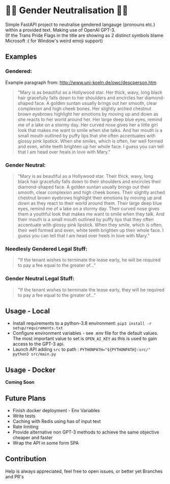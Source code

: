 # 🏳️‍⚧ Gender Neutralisation 🏳️‍⚧

Simple FastAPI project to neutralise gendered langauge (pronouns etc.) within a 
provided text. Making use of OpenAI GPT-3.  
(If the Trans Pride Flags in the title are showing as 2 distinct symbols blame 
Microsoft :( for Window's weird emoji support)

## Examples
### Gendered:
Example paragraph from: http://www.uni-koeln.de/owc/descperson.htm
>"Mary is as beautiful as a Hollywood star. Her thick, wavy, long black hair gracefully falls down to her shoulders and encircles her diamond-shaped face. A golden suntan usually brings out her smooth, clear complexion and high cheek bones. Her slightly arched chestnut brown eyebrows highlight her emotions by moving up and down as she reacts to her world around her. Her large deep blue eyes, remind me of a lake on a stormy day. Her curved nose gives her a little girl look that makes me want to smile when she talks. And her mouth is a small mouth outlined by puffy lips that she often accentuates with glossy pink lipstick. When she smiles, which is often, her well formed and even, white teeth brighten up her whole face. I guess you can tell that I am head over heals in love with Mary."
### Gender Neutral:
>"Mary is as beautiful as a Hollywood star. Their thick, wavy, long black hair gracefully falls down to their shoulders and encircles their diamond-shaped face. A golden suntan usually brings out their smooth, clear complexion and high cheek bones. Their slightly arched chestnut brown eyebrows highlight their emotions by moving up and down as they react to their world around them. Their large deep blue eyes, remind me of a lake on a stormy day. Their curved nose gives them a youthful look that makes me want to smile when they talk. And their mouth is a small mouth outlined by puffy lips that they often accentuate with glossy pink lipstick. When they smile, which is often, their well formed and even, white teeth brighten up their whole face. I guess you can tell that I am head over heels in love with Mary."

### Needlesly Gendered Legal Stuff:
>"If the tenant wishes to terminate the lease early, he will be required to pay a fee equal to the greater of..."
### Gender Neutral Legal Stuff:
>"If the tenant wishes to terminate the lease early, they will be required to pay a fee equal to the greater of..."

## Usage - Local
- Install requirements to a python-3.8 environment: `pip3 install -r setup/requirements.txt`
- Configure environment variables - see .env file for the default values. The most important
value to set is `OPEN_AI_KEY` as this is used to gain access to the GPT-3 api.
- Launch API adding `src` to path : `PYTHONPATH="${PYTHONPATH}:src/" python3 src/main.py`

## Usage - Docker
**Coming Soon**

## Future Plans
- Finish docker deployment - Env Variables
- Write tests
- Caching with Redis using has of input text
- Rate limiting
- Provide alternative non GPT-3 methods to achieve the same objective cheaper and faster
- Wrap the API in some form SPA

## Contribution
Help is always appreciated, feel free to open issues, or better yet Branches and PR's
